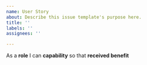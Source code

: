 ```yaml
---
name: User Story
about: Describe this issue template's purpose here.
title: ''
labels: ''
assignees: ''

---
```


As a **role** I can **capability** so that **received benefit**
